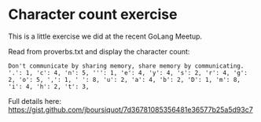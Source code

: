 # Character count exercise

This is a little exercise we did at the recent GoLang Meetup.

Read from proverbs.txt and display the character count:

```
Don't communicate by sharing memory, share memory by communicating.
'.': 1, 'c': 4, 'n': 5, ''': 1, 'e': 4, 'y': 4, 's': 2, 'r': 4, 'g': 2, 'o': 5, ',': 1, ' ': 8, 'u': 2, 'a': 4, 'b': 2, 'D': 1, 'm': 8, 'i': 4, 'h': 2, 't': 3,
```

Full details here:
https://gist.github.com/jboursiquot/7d36781085356481e36577b25a5d93c7